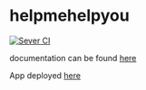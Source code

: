 # helpmehelpyou

[![Sever CI](https://github.com/helpmehelpyu/helpmehelpyou/actions/workflows/server.yml/badge.svg)](https://github.com/helpmehelpyu/helpmehelpyou/actions/workflows/server.yml)

documentation can be found [here](https://helpmehelpyu.github.io/helpmehelpyou-docs/#/)

App deployed [here](https://helpmehelpyou.herokuapp.com/)
